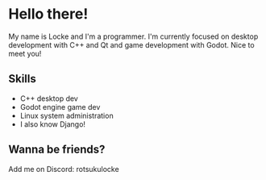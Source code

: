 # Hello there!
My name is Locke and I'm a programmer. I'm currently focused on desktop development with C++ and Qt and game development with Godot. Nice to meet you!
## Skills
- C++ desktop dev
- Godot engine game dev
- Linux system administration
- I also know Django!
## Wanna be friends?
Add me on Discord: rotsukulocke
